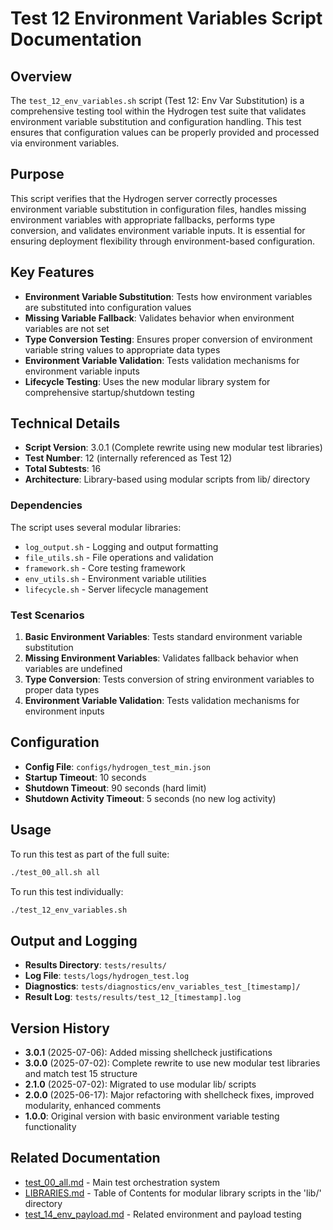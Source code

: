 # Test 12 Environment Variables Script Documentation

## Overview

The `test_12_env_variables.sh` script (Test 12: Env Var Substitution) is a comprehensive testing tool within the Hydrogen test suite that validates environment variable substitution and configuration handling. This test ensures that configuration values can be properly provided and processed via environment variables.

## Purpose

This script verifies that the Hydrogen server correctly processes environment variable substitution in configuration files, handles missing environment variables with appropriate fallbacks, performs type conversion, and validates environment variable inputs. It is essential for ensuring deployment flexibility through environment-based configuration.

## Key Features

- **Environment Variable Substitution**: Tests how environment variables are substituted into configuration values
- **Missing Variable Fallback**: Validates behavior when environment variables are not set
- **Type Conversion Testing**: Ensures proper conversion of environment variable string values to appropriate data types
- **Environment Variable Validation**: Tests validation mechanisms for environment variable inputs
- **Lifecycle Testing**: Uses the new modular library system for comprehensive startup/shutdown testing

## Technical Details

- **Script Version**: 3.0.1 (Complete rewrite using new modular test libraries)
- **Test Number**: 12 (internally referenced as Test 12)
- **Total Subtests**: 16
- **Architecture**: Library-based using modular scripts from lib/ directory

### Dependencies

The script uses several modular libraries:

- `log_output.sh` - Logging and output formatting
- `file_utils.sh` - File operations and validation
- `framework.sh` - Core testing framework
- `env_utils.sh` - Environment variable utilities
- `lifecycle.sh` - Server lifecycle management

### Test Scenarios

1. **Basic Environment Variables**: Tests standard environment variable substitution
2. **Missing Environment Variables**: Validates fallback behavior when variables are undefined
3. **Type Conversion**: Tests conversion of string environment variables to proper data types
4. **Environment Variable Validation**: Tests validation mechanisms for environment inputs

## Configuration

- **Config File**: `configs/hydrogen_test_min.json`
- **Startup Timeout**: 10 seconds
- **Shutdown Timeout**: 90 seconds (hard limit)
- **Shutdown Activity Timeout**: 5 seconds (no new log activity)

## Usage

To run this test as part of the full suite:

```bash
./test_00_all.sh all
```

To run this test individually:

```bash
./test_12_env_variables.sh
```

## Output and Logging

- **Results Directory**: `tests/results/`
- **Log File**: `tests/logs/hydrogen_test.log`
- **Diagnostics**: `tests/diagnostics/env_variables_test_[timestamp]/`
- **Result Log**: `tests/results/test_12_[timestamp].log`

## Version History

- **3.0.1** (2025-07-06): Added missing shellcheck justifications
- **3.0.0** (2025-07-02): Complete rewrite to use new modular test libraries and match test 15 structure
- **2.1.0** (2025-07-02): Migrated to use modular lib/ scripts
- **2.0.0** (2025-06-17): Major refactoring with shellcheck fixes, improved modularity, enhanced comments
- **1.0.0**: Original version with basic environment variable testing functionality

## Related Documentation

- [test_00_all.md](test_00_all.md) - Main test orchestration system
- [LIBRARIES.md](LIBRARIES.md) - Table of Contents for modular library scripts in the 'lib/' directory
- [test_14_env_payload.md](test_14_env_payload.md) - Related environment and payload testing
